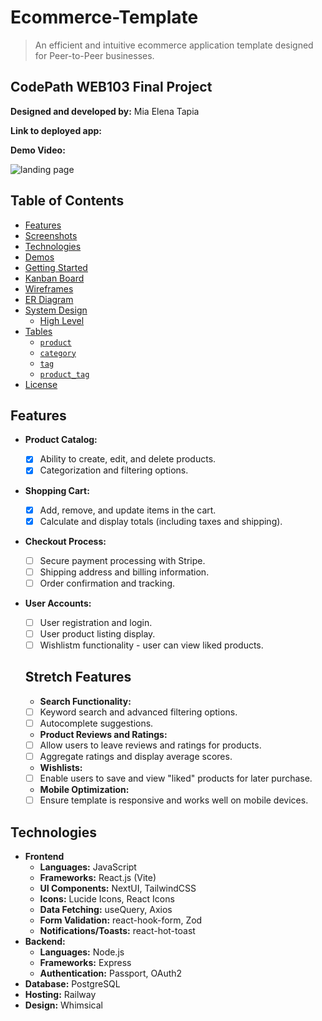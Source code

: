 # Ecommerce-Template

> An efficient and intuitive ecommerce application template designed for Peer-to-Peer businesses.

## CodePath WEB103 Final Project

**Designed and developed by:** Mia Elena Tapia

**Link to deployed app:**

**Demo Video:** 

![landing page]()

## Table of Contents

- [Features](#features)
- [Screenshots](#screenshots)
- [Technologies](#technologies)
- [Demos](#demos)
- [Getting Started](#getting-started)
- [Kanban Board](#kanban-board)
- [Wireframes](#wireframes)
- [ER Diagram](#er-diagram)
- [System Design](#system-design)
  - [High Level](#high-level)
- [Tables](#tables)
  - [`product`](#product)
  - [`category`](#category)
  - [`tag`](#tag)
  - [`product_tag`](#product_tag)
- [License](#license)

## Features

- **Product Catalog:**

  - [x] Ability to create, edit, and delete products.
  - [x] Categorization and filtering options.

- **Shopping Cart:**

  - [x] Add, remove, and update items in the cart.
  - [x] Calculate and display totals (including taxes and shipping).

- **Checkout Process:**

  - [ ] Secure payment processing with Stripe.
  - [ ] Shipping address and billing information.
  - [ ] Order confirmation and tracking.

- **User Accounts:**

  - [ ] User registration and login.
  - [ ] User product listing display. 
  - [ ] Wishlistm functionality - user can view liked products. 

  ## Stretch Features 

  - **Search Functionality:**

  - [ ] Keyword search and advanced filtering options.
  - [ ] Autocomplete suggestions.

  - **Product Reviews and Ratings:**

  - [ ] Allow users to leave reviews and ratings for products.
  - [ ] Aggregate ratings and display average scores.

  - **Wishlists:**

  - [ ] Enable users to save and view "liked" products for later purchase.

  - **Mobile Optimization:**

  - [ ] Ensure template is responsive and works well on mobile devices. 

## Technologies

- **Frontend**
  - **Languages:** JavaScript
  - **Frameworks:** React.js (Vite)
  - **UI Components:** NextUI, TailwindCSS
  - **Icons:** Lucide Icons, React Icons
  - **Data Fetching:** useQuery, Axios
  - **Form Validation:** react-hook-form, Zod
  - **Notifications/Toasts:** react-hot-toast
- **Backend:**
  - **Languages:** Node.js
  - **Frameworks:** Express
  - **Authentication:** Passport, OAuth2
- **Database:** PostgreSQL
- **Hosting:** Railway
- **Design:** Whimsical



  
 
 
